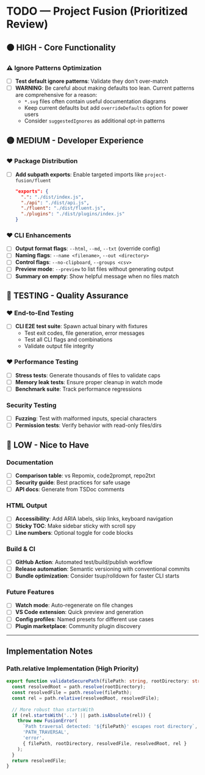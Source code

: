 # TODO — Project Fusion (Prioritized Review)

## 🟠 HIGH - Core Functionality

### ⚠️ Ignore Patterns Optimization
- [ ] **Test default ignore patterns**: Validate they don't over-match
- [ ] **WARNING**: Be careful about making defaults too lean. Current patterns are comprehensive for a reason:
  - `*.svg` files often contain useful documentation diagrams
  - Keep current defaults but add `overrideDefaults` option for power users
  - Consider `suggestedIgnores` as additional opt-in patterns

## 🟡 MEDIUM - Developer Experience

### ❤️ Package Distribution
- [ ] **Add subpath exports**: Enable targeted imports like `project-fusion/fluent`
  ```json
  "exports": {
    ".": "./dist/index.js",
    "./api": "./dist/api.js",
    "./fluent": "./dist/fluent.js",
    "./plugins": "./dist/plugins/index.js"
  }
  ```

### ❤️ CLI Enhancements
- [ ] **Output format flags**: `--html`, `--md`, `--txt` (override config)
- [ ] **Naming flags**: `--name <filename>`, `--out <directory>`
- [ ] **Control flags**: `--no-clipboard`, `--groups <csv>`
- [ ] **Preview mode**: `--preview` to list files without generating output
- [ ] **Summary on empty**: Show helpful message when no files match

## 🧪 TESTING - Quality Assurance

### ❤️ End-to-End Testing
- [ ] **CLI E2E test suite**: Spawn actual binary with fixtures
  - Test exit codes, file generation, error messages
  - Test all CLI flags and combinations
  - Validate output file integrity

### ❤️ Performance Testing
- [ ] **Stress tests**: Generate thousands of files to validate caps
- [ ] **Memory leak tests**: Ensure proper cleanup in watch mode
- [ ] **Benchmark suite**: Track performance regressions

### Security Testing
- [ ] **Fuzzing**: Test with malformed inputs, special characters
- [ ] **Permission tests**: Verify behavior with read-only files/dirs

## 🔵 LOW - Nice to Have

### Documentation
- [ ] **Comparison table**: vs Repomix, code2prompt, repo2txt
- [ ] **Security guide**: Best practices for safe usage
- [ ] **API docs**: Generate from TSDoc comments

### HTML Output
- [ ] **Accessibility**: Add ARIA labels, skip links, keyboard navigation
- [ ] **Sticky TOC**: Make sidebar sticky with scroll spy
- [ ] **Line numbers**: Optional toggle for code blocks

### Build & CI
- [ ] **GitHub Action**: Automated test/build/publish workflow
- [ ] **Release automation**: Semantic versioning with conventional commits
- [ ] **Bundle optimization**: Consider tsup/rolldown for faster CLI starts

### Future Features
- [ ] **Watch mode**: Auto-regenerate on file changes
- [ ] **VS Code extension**: Quick preview and generation
- [ ] **Config profiles**: Named presets for different use cases
- [ ] **Plugin marketplace**: Community plugin discovery

---

## Implementation Notes

### Path.relative Implementation (High Priority)
```typescript
export function validateSecurePath(filePath: string, rootDirectory: string): string {
  const resolvedRoot = path.resolve(rootDirectory);
  const resolvedFile = path.resolve(filePath);
  const rel = path.relative(resolvedRoot, resolvedFile);
  
  // More robust than startsWith
  if (rel.startsWith('..') || path.isAbsolute(rel)) {
    throw new FusionError(
      `Path traversal detected: '${filePath}' escapes root directory`,
      'PATH_TRAVERSAL',
      'error',
      { filePath, rootDirectory, resolvedFile, resolvedRoot, rel }
    );
  }
  return resolvedFile;
}
```
